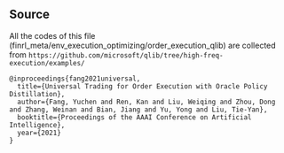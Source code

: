 ## Source
All the codes of this file (finrl_meta/env_execution_optimizing/order_execution_qlib) are collected from ```https://github.com/microsoft/qlib/tree/high-freq-execution/examples/```

```
@inproceedings{fang2021universal,
  title={Universal Trading for Order Execution with Oracle Policy Distillation},
  author={Fang, Yuchen and Ren, Kan and Liu, Weiqing and Zhou, Dong and Zhang, Weinan and Bian, Jiang and Yu, Yong and Liu, Tie-Yan},
  booktitle={Proceedings of the AAAI Conference on Artificial Intelligence},
  year={2021}
}
```
